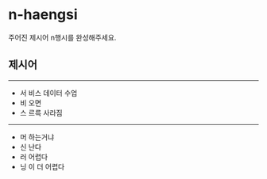 # n-haengsi
주어진 제시어 n행시를 완성해주세요.

## 제시어
---
- 서 비스 데이터 수업
- 비 오면
- 스 르륵 사라짐
---
- 머 하는거냐
- 신 난다
- 러 어렵다
- 닝 이 더 어렵다
